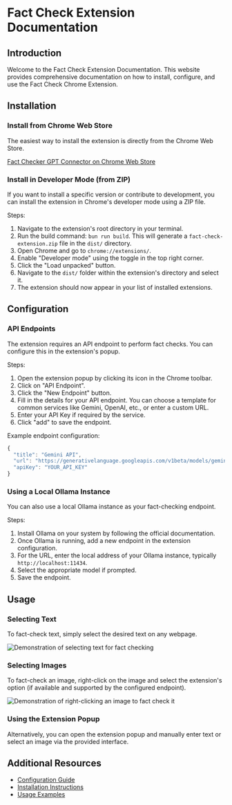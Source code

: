 # Fact Check Extension Documentation

## Introduction
Welcome to the Fact Check Extension Documentation. This website provides comprehensive documentation on how to install, configure, and use the Fact Check Chrome Extension.

## Installation

### Install from Chrome Web Store
The easiest way to install the extension is directly from the Chrome Web Store.

[Fact Checker GPT Connector on Chrome Web Store](https://chromewebstore.google.com/detail/fact-checker-gpt-connecto/jikiecjhdofccpaejidggiiiejogemni)

### Install in Developer Mode (from ZIP)
If you want to install a specific version or contribute to development, you can install the extension in Chrome's developer mode using a ZIP file.

Steps:
1. Navigate to the extension's root directory in your terminal.
2. Run the build command: `bun run build`. This will generate a `fact-check-extension.zip` file in the `dist/` directory.
3. Open Chrome and go to `chrome://extensions/`.
4. Enable "Developer mode" using the toggle in the top right corner.
5. Click the "Load unpacked" button.
6. Navigate to the `dist/` folder within the extension's directory and select it.
7. The extension should now appear in your list of installed extensions.

## Configuration

### API Endpoints
The extension requires an API endpoint to perform fact checks. You can configure this in the extension's popup.

Steps:
1. Open the extension popup by clicking its icon in the Chrome toolbar.
2. Click on "API Endpoint".
3. Click the "New Endpoint" button.
4. Fill in the details for your API endpoint. You can choose a template for common services like Gemini, OpenAI, etc., or enter a custom URL.
5. Enter your API Key if required by the service.
6. Click "add" to save the endpoint.

Example endpoint configuration:
```typescript
{
  "title": "Gemini API",
  "url": "https://generativelanguage.googleapis.com/v1beta/models/gemini-pro:generateContent",
  "apiKey": "YOUR_API_KEY"
}
```

### Using a Local Ollama Instance
You can also use a local Ollama instance as your fact-checking endpoint.

Steps:
1. Install Ollama on your system by following the official documentation.
2. Once Ollama is running, add a new endpoint in the extension configuration.
3. For the URL, enter the local address of your Ollama instance, typically `http://localhost:11434`.
4. Select the appropriate model if prompted.
5. Save the endpoint.

## Usage

### Selecting Text
To fact-check text, simply select the desired text on any webpage.

![Demonstration of selecting text for fact checking](docs-site/static/images/text-selection-demo.gif)

### Selecting Images
To fact-check an image, right-click on the image and select the extension's option (if available and supported by the configured endpoint).

![Demonstration of right-clicking an image to fact check it](docs-site/static/images/image-selection-demo.gif)

### Using the Extension Popup
Alternatively, you can open the extension popup and manually enter text or select an image via the provided interface.

## Additional Resources
- [Configuration Guide](#configuration)
- [Installation Instructions](#installation)
- [Usage Examples](#usage)
